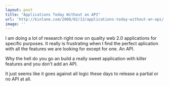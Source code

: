 ```yaml
---
layout: post
title: "Applications Today Without an API"
url: 'http://kinlane.com/2008/02/12/applications-today-without-an-api/'
image: ''
---
```


I am doing a lot of research right now on quality web 2.0 applications for specific purposes. It really is frustrating when I find the perfect aplication with all the features we are looking for except for one. An API.

Why the hell do you go an build a really sweet application with killer features and you don't add an API.

It just seems like it goes against all logic these days to release a partial or no API at all.